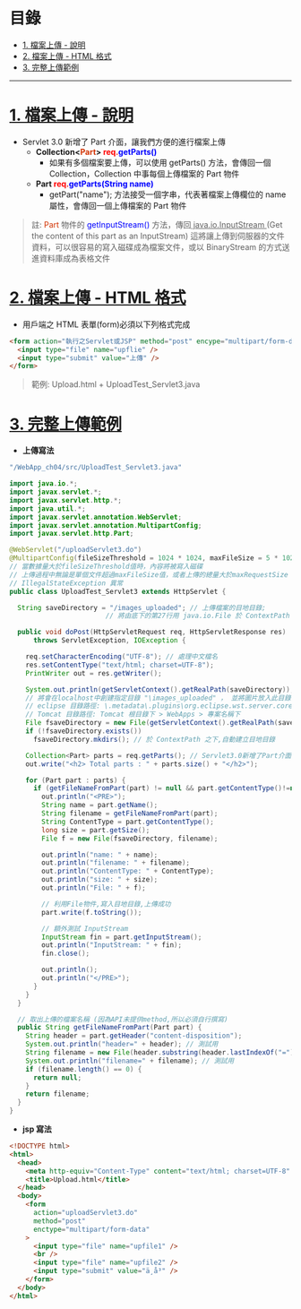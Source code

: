 <h1 id="top">目錄</h1>

- [1. 檔案上傳 - 說明](#s1)
- [2. 檔案上傳 - HTML 格式](#s2)
- [3. 完整上傳範例](#s3)

---

# <a id='s1' class='md-title' href='#top'>1. 檔案上傳 - 說明</a>

- Servlet 3.0 新增了 Part 介面，讓我們方便的進行檔案上傳
  - **Collection&lt;<span style='color:#d23200;'>Part</span>&gt; <span style='color:red;'>req.</span><span style='color:blue;'>getParts()</span>**
    - 如果有多個檔案要上傳，可以使用 getParts() 方法，會傳回一個 Collection，Collection 中事每個上傳檔案的 Part 物件
  - **Part <span style='color:red;'>req.</span><span style='color:blue;'>getParts(String name)</span>**
    - getPart("name"); 方法接受一個字串，代表著檔案上傳欄位的 name 屬性，會傳回一個上傳檔案的 Part 物件

> 註:
> <span style='color:#d23200;'>Part</span> 物件的 <span style='color:blue;'>getInputStream()</span> 方法，傳回<u> java.io.InputStream </u>(Get the content of this part as an InputStream)
> 這將讓上傳到伺服器的文件資料，可以很容易的寫入磁碟成為檔案文件，或以 BinaryStream 的方式送進資料庫成為表格文件

# <a id='s2' class='md-title' href='#top'>2. 檔案上傳 - HTML 格式</a>

- 用戶端之 HTML 表單(form)必須以下列格式完成

```html
<form action="執行之Servlet或JSP" method="post" encype="multipart/form-data">
  <input type="file" name="upflie" />
  <input type="submit" value="上傳" />
</form>
```

> 範例: Upload.html + UploadTest_Servlet3.java

# <a id='s3' class='md-title' href='#top'>3. 完整上傳範例</a>

- **上傳寫法**

```cs
"/WebApp_ch04/src/UploadTest_Servlet3.java"
```

```java
import java.io.*;
import javax.servlet.*;
import javax.servlet.http.*;
import java.util.*;
import javax.servlet.annotation.WebServlet;
import javax.servlet.annotation.MultipartConfig;
import javax.servlet.http.Part;

@WebServlet("/uploadServlet3.do")
@MultipartConfig(fileSizeThreshold = 1024 * 1024, maxFileSize = 5 * 1024 * 1024, maxRequestSize = 5 * 5 * 1024 * 1024)
// 當數據量大於fileSizeThreshold值時，內容將被寫入磁碟
// 上傳過程中無論是單個文件超過maxFileSize值，或者上傳的總量大於maxRequestSize 值都會拋出
// IllegalStateException 異常
public class UploadTest_Servlet3 extends HttpServlet {

  String saveDirectory = "/images_uploaded"; // 上傳檔案的目地目錄;
                        // 將由底下的第27行用 java.io.File 於 ContextPath 之下, 自動建立目地目錄

  public void doPost(HttpServletRequest req, HttpServletResponse res)
      throws ServletException, IOException {

    req.setCharacterEncoding("UTF-8"); // 處理中文檔名
    res.setContentType("text/html; charset=UTF-8");
    PrintWriter out = res.getWriter();

    System.out.println(getServletContext().getRealPath(saveDirectory)); // 測試用
    // 將會在localhost中創建指定目錄 "\images_uploaded" ， 並將圖片放入此目錄中
    // eclipse 目錄路徑: \.metadata\.plugins\org.eclipse.wst.server.core\tmp0\wtpwebapps\WebApp_ch04\images_uploaded
    // Tomcat 目錄路徑: Tomcat 根目錄下 > WebApps > 專案名稱下
    File fsaveDirectory = new File(getServletContext().getRealPath(saveDirectory));
    if (!fsaveDirectory.exists())
      fsaveDirectory.mkdirs(); // 於 ContextPath 之下,自動建立目地目錄

    Collection<Part> parts = req.getParts(); // Servlet3.0新增了Part介面，讓我們方便的進行檔案上傳處理
    out.write("<h2> Total parts : " + parts.size() + "</h2>");

    for (Part part : parts) {
      if (getFileNameFromPart(part) != null && part.getContentType()!=null) {
        out.println("<PRE>");
        String name = part.getName();
        String filename = getFileNameFromPart(part);
        String ContentType = part.getContentType();
        long size = part.getSize();
        File f = new File(fsaveDirectory, filename);

        out.println("name: " + name);
        out.println("filename: " + filename);
        out.println("ContentType: " + ContentType);
        out.println("size: " + size);
        out.println("File: " + f);

        // 利用File物件,寫入目地目錄,上傳成功
        part.write(f.toString());

        // 額外測試 InputStream
        InputStream fin = part.getInputStream();
        out.println("InputStream: " + fin);
        fin.close();

        out.println();
        out.println("</PRE>");
      }
    }
  }

  // 取出上傳的檔案名稱 (因為API未提供method,所以必須自行撰寫)
  public String getFileNameFromPart(Part part) {
    String header = part.getHeader("content-disposition");
    System.out.println("header=" + header); // 測試用
    String filename = new File(header.substring(header.lastIndexOf("=") + 2, header.length() - 1)).getName();
    System.out.println("filename=" + filename); // 測試用
    if (filename.length() == 0) {
      return null;
    }
    return filename;
  }
}
```

- **jsp 寫法**

```html
<!DOCTYPE html>
<html>
  <head>
    <meta http-equiv="Content-Type" content="text/html; charset=UTF-8" />
    <title>Upload.html</title>
  </head>
  <body>
    <form
      action="uploadServlet3.do"
      method="post"
      enctype="multipart/form-data"
    >
      <input type="file" name="upfile1" />
      <br />
      <input type="file" name="upfile2" />
      <input type="submit" value="ä¸å³" />
    </form>
  </body>
</html>
```
